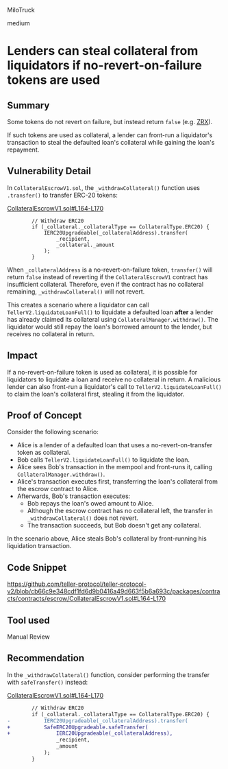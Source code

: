 MiloTruck

medium

# Lenders can steal collateral from liquidators if no-revert-on-failure tokens are used

## Summary

Some tokens do not revert on failure, but instead return `false` (e.g. [ZRX](https://etherscan.io/address/0xe41d2489571d322189246dafa5ebde1f4699f498#code)). 

If such tokens are used as collateral, a lender can front-run a liquidator's transaction to steal the defaulted loan's collateral while gaining the loan's repayment.

## Vulnerability Detail

In `CollateralEscrowV1.sol`, the `_withdrawCollateral()` function uses `.transfer()` to transfer ERC-20 tokens:

[CollateralEscrowV1.sol#L164-L170](https://github.com/teller-protocol/teller-protocol-v2/blob/cb66c9e348cdf1fd6d9b0416a49d663f5b6a693c/packages/contracts/contracts/escrow/CollateralEscrowV1.sol#L164-L170)
```solidity
        // Withdraw ERC20
        if (_collateral._collateralType == CollateralType.ERC20) {
            IERC20Upgradeable(_collateralAddress).transfer(
                _recipient,
                _collateral._amount
            );
        }
```

When `_collateralAddress` is a no-revert-on-failure token, `transfer()` will return `false` instead of reverting if the `CollateralEscrowV1` contract has insufficient collateral. Therefore, even if the contract has no collateral remaining, `_withdrawCollateral()` will not revert.

This creates a scenario where a liquidator can call `TellerV2.liquidateLoanFull()` to liquidate a defaulted loan **after** a lender has already claimed its collateral using `CollateralManager.withdraw()`. The liquidator would still repay the loan's borrowed amount to the lender, but receives no collateral in return.

## Impact

If a no-revert-on-failure token is used as collateral, it is possible for liquidators to liquidate a loan and receive no collateral in return. A malicious lender can also front-run a liquidator's call to `TellerV2.liquidateLoanFull()` to claim the loan's collateral first, stealing it from the liquidator.

## Proof of Concept

Consider the following scenario:
- Alice is a lender of a defaulted loan that uses a no-revert-on-transfer token as collateral.
- Bob calls `TellerV2.liquidateLoanFull()` to liquidate the loan.
- Alice sees Bob's transaction in the mempool and front-runs it, calling `CollateralManager.withdraw()`.
- Alice's transaction executes first, transferring the loan's collateral from the escrow contract to Alice.
- Afterwards, Bob's transaction executes:
  - Bob repays the loan's owed amount to Alice.
  - Although the escrow contract has no collateral left, the transfer in `_withdrawCollateral()` does not revert.
  - The transaction succeeds, but Bob doesn't get any collateral.
 
In the scenario above, Alice steals Bob's collateral by front-running his liquidation transaction.

## Code Snippet

https://github.com/teller-protocol/teller-protocol-v2/blob/cb66c9e348cdf1fd6d9b0416a49d663f5b6a693c/packages/contracts/contracts/escrow/CollateralEscrowV1.sol#L164-L170

## Tool used

Manual Review

## Recommendation

In the `_withdrawCollateral()` function, consider performing the transfer with `safeTransfer()` instead:

[CollateralEscrowV1.sol#L164-L170](https://github.com/teller-protocol/teller-protocol-v2/blob/cb66c9e348cdf1fd6d9b0416a49d663f5b6a693c/packages/contracts/contracts/escrow/CollateralEscrowV1.sol#L164-L170)

```diff
        // Withdraw ERC20
        if (_collateral._collateralType == CollateralType.ERC20) {
-           IERC20Upgradeable(_collateralAddress).transfer(
+           SafeERC20Upgradeable.safeTransfer(
+               IERC20Upgradeable(_collateralAddress),
                _recipient,
                _amount
            );
        }
```

